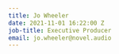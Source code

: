 ```yaml
---
title: Jo Wheeler
date: 2021-11-01 16:22:00 Z
job-title: Executive Producer
email: jo.wheeler@novel.audio
---
```


